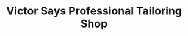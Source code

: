 ---
title: "Victor Says Professional Tailoring Shop"
url: /ganta/victor-says-professional-tailoring-shop/
shop: tailor
---